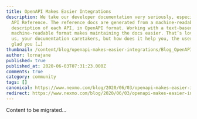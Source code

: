 ```yaml
---
title: OpenAPI Makes Easier Integrations
description: We take our developer documentation very seriously, especially our
  API Reference. The reference docs are generated from a machine-readable
  description of each API, in OpenAPI format. Working with a text-based,
  machine-readable format makes maintaining the docs easier. That’s lovely for
  us, your documentation caretakers, but how does it help you, the user? I’m
  glad you […]
thumbnail: /content/blog/openapi-makes-easier-integrations/Blog_OpenAPI_1200x600.png
author: lornajane
published: true
published_at: 2020-06-03T07:31:23.000Z
comments: true
category: community
tags: []
canonical: https://www.nexmo.com/blog/2020/06/03/openapi-makes-easier-integrations
redirect: https://www.nexmo.com/blog/2020/06/03/openapi-makes-easier-integrations
---
```


Content to be migrated...
